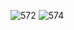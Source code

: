 ![572](https://github.com/skygitIG/reels/assets/117715724/8e0b5db2-8b4c-40d6-91af-dfcd30fd4edc)
![574](https://github.com/skygitIG/reels/assets/117715724/b344524f-7623-47d6-aaa4-a2e22a09774f)
